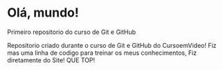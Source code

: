 # Olá, mundo!
 Primeiro repositorio do curso de Git e GitHub

Repositorio criado durante o curso de Git e GitHub do CursoemVideo!
Fiz mas uma linha de codigo para treinar os meus conhecimentos, Fiz diretamente do Site! QUE TOP!

